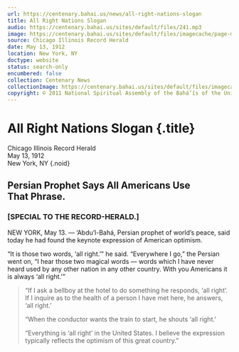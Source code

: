 ```yaml
---
url: https://centenary.bahai.us/news/all-right-nations-slogan
title: All Right Nations Slogan
audio: https://centenary.bahai.us/sites/default/files/241.mp3
image: https://centenary.bahai.us/sites/default/files/imagecache/page-main-image/images/press_clippings/05-14-1912%20Chicago%20Record%20Herald%20All%20Right%20Nations%20Slogan.png
source: Chicago Illinois Record Herald
date: May 13, 1912
location: New York, NY
doctype: website
status: search-only
encumbered: false
collection: Centenary News
collectionImage: https://centenary.bahai.us/sites/default/files/imagecache/theme-image/main_image/abdulbaha-overview-small_0.jpg
copyright: © 2011 National Spiritual Assembly of the Bahá’ís of the United States
---
```



# All Right Nations Slogan {.title}

Chicago Illinois Record Herald  
May 13, 1912  
New York, NY
{.noid}  



Persian Prophet Says All Americans Use That Phrase.
---------------------------------------------------

### \[SPECIAL TO THE RECORD-HERALD.\]

NEW YORK, May 13. — ‘Abdu’l-Bahá, Persian prophet of world’s peace, said today he had found the keynote expression of American optimism.

“It is those two words, ‘all right.’” he said. “Everywhere I go,” the Persian went on, “I hear those two magical words — words which I have never heard used by any other nation in any other country. With you Americans it is always ‘all right.’”

> “If I ask a bellboy at the hotel to do something he responds, ‘all right’. If I inquire as to the health of a person I have met here, he answers, ‘all right.’
> 
> “When the conductor wants the train to start, he shouts ‘all right.’
> 
> “Everything is ‘all right’ in the United States. I believe the expression typically reflects the optimism of this great country.”